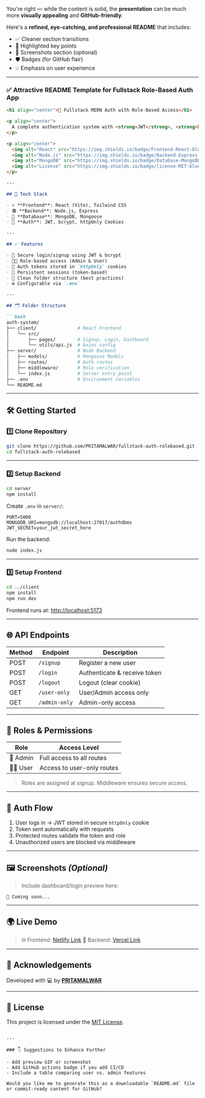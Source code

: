 You're right — while the content is solid, the **presentation** can be much more **visually appealing** and **GitHub-friendly**.

Here's a **refined, eye-catching, and professional README** that includes:

* ✅ Cleaner section transitions
* 🎯 Highlighted key points
* 📸 Screenshots section (optional)
* 🛡️ Badges (for GitHub flair)
* 💡 Emphasis on user experience

---

### ✅ **Attractive README Template for Fullstack Role-Based Auth App**

````markdown
<h1 align="center">🔐 Fullstack MERN Auth with Role-Based Access</h1>

<p align="center">
  A complete authentication system with <strong>JWT</strong>, <strong>httpOnly Cookies</strong>, and <strong>Role-Based Access Control</strong> built on the <strong>MERN Stack</strong>.
</p>

<p align="center">
  <img alt="React" src="https://img.shields.io/badge/Frontend-React-blue?logo=react">
  <img alt="Node.js" src="https://img.shields.io/badge/Backend-Express.js-green?logo=express">
  <img alt="MongoDB" src="https://img.shields.io/badge/Database-MongoDB-brightgreen?logo=mongodb">
  <img alt="License" src="https://img.shields.io/badge/license-MIT-blue">
</p>

---

## 🚀 Tech Stack

- ⚛️ **Frontend**: React (Vite), Tailwind CSS  
- 🟢 **Backend**: Node.js, Express  
- 🍃 **Database**: MongoDB, Mongoose  
- 🔐 **Auth**: JWT, bcrypt, httpOnly Cookies  

---

## ✅ Features

- 🔐 Secure login/signup using JWT & bcrypt
- 🧑‍💼 Role-based access (Admin & User)
- 🍪 Auth tokens stored in `httpOnly` cookies
- 🧠 Persistent sessions (token-based)
- 📁 Clean folder structure (best practices)
- ⚙️ Configurable via `.env`

---

## 🗂️ Folder Structure

```bash
auth-system/
├── client/               # React Frontend
│   └── src/
│       ├── pages/        # Signup, Login, Dashboard
│       └── utils/api.js  # Axios config
├── server/               # Node Backend
│   ├── models/           # Mongoose Models
│   ├── routes/           # Auth routes
│   ├── middleware/       # Role verification
│   └── index.js          # Server entry point
├── .env                  # Environment Variables
└── README.md
````

---

## 🛠️ Getting Started

### 1️⃣ Clone Repository

```bash
git clone https://github.com/PRITAMALWAR/fullstack-auth-rolebased.git
cd fullstack-auth-rolebased
```

---

### 2️⃣ Setup Backend

```bash
cd server
npm install
```

Create `.env` in `server/`:

```env
PORT=5000
MONGODB_URI=mongodb://localhost:27017/authdbms
JWT_SECRET=your_jwt_secret_here
```

Run the backend:

```bash
node index.js
```

---

### 3️⃣ Setup Frontend

```bash
cd ../client
npm install
npm run dev
```

Frontend runs at: [http://localhost:5173](http://localhost:5173)

---

## 🌐 API Endpoints

| Method | Endpoint      | Description                  |
| ------ | ------------- | ---------------------------- |
| POST   | `/signup`     | Register a new user          |
| POST   | `/login`      | Authenticate & receive token |
| POST   | `/logout`     | Logout (clear cookie)        |
| GET    | `/user-only`  | User/Admin access only       |
| GET    | `/admin-only` | Admin-only access            |

---

## 👤 Roles & Permissions

| Role       | Access Level               |
| ---------- | -------------------------- |
| 👑 Admin   | Full access to all routes  |
| 🙋‍♂️ User | Access to user-only routes |

> Roles are assigned at signup. Middleware ensures secure access.

---

## 🔐 Auth Flow

1. User logs in → JWT stored in secure `httpOnly` cookie
2. Token sent automatically with requests
3. Protected routes validate the token and role
4. Unauthorized users are blocked via middleware

---

## 🖼️ Screenshots *(Optional)*

> Include dashboard/login preview here:

```
📸 Coming soon...
```

---

## 🌍 Live Demo

> 🌐 Frontend: [Netlify Link](https://your-frontend-url.netlify.app)
> 🔗 Backend: [Vercel Link](https://your-backend-api.vercel.app)

---

## 🙌 Acknowledgements

Developed with 💻 by [**PRITAMALWAR**](https://github.com/PRITAMALWAR)

---

## 📄 License

This project is licensed under the [MIT License](LICENSE).

```

---

### 👇 Suggestions to Enhance Further

- Add preview GIF or screenshot
- Add GitHub actions badge if you add CI/CD
- Include a table comparing user vs. admin features

Would you like me to generate this as a downloadable `README.md` file or commit-ready content for GitHub?
```
